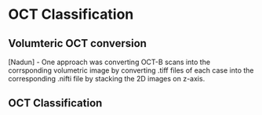 ﻿# OCT Classification

## Volumteric OCT conversion

[Nadun] - One approach was converting OCT-B scans into the corrsponding volumetric image by converting .tiff files of each case into the corresponding .nifti file by stacking the 2D images on z-axis.

## OCT Classification
